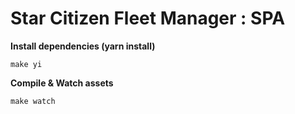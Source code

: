 # Star Citizen Fleet Manager : SPA #

**Install dependencies (yarn install)**
```
make yi
```

**Compile & Watch assets**
```
make watch
```
